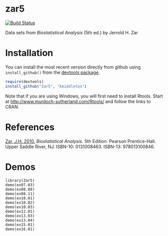 # zar5 #

[![Build Status](https://travis-ci.org/kmiddleton/Zar5.png?branch=master)](https://travis-ci.org/kmiddleton/zar5)

Data sets from *Biostatistical Analysis* (5th ed.) by Jerrold H. Zar

# Installation #

You can install the most recent version directly from github using
`install_github()` from the
[devtools package](https://github.com/hadley/devtools).

```R
require(devtools)
install_github("Zar5", "kmiddleton")
```

Note that if you are using Windows, you will first need to install
Rtools. Start at <http://www.murdoch-sutherland.com/Rtools/> and
follow the links to CRAN.

# References #

[Zar, J.H. 2010.][zarref] *Biostatistical Analysis*. 5th
Edition. Pearson Prentice-Hall. Upper Saddle River, NJ. ISBN-10:
0131008463. ISBN-13: 978013100846.

[zarref]:http://www.pearsonhighered.com/educator/product/Biostatistical-Analysis/9780131008465.page

# Demos #

    library(Zar5)
    demo(ex07.03)
    demo(ex08.08)
    demo(ex08.11)
    demo(ex10.01)
    demo(ex10.02)
    demo(ex10.03)
    demo(ex12.01)
    demo(ex13.03)
    demo(ex13.04)
    demo(ex15.01)
    demo(ex16.01)
